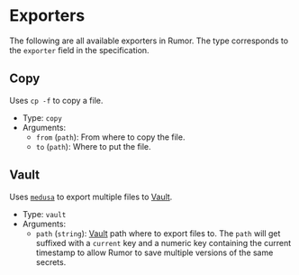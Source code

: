 # Exporters

The following are all available exporters in Rumor. The type corresponds to the
`exporter` field in the specification.

## Copy

Uses `cp -f` to copy a file.

- Type: `copy`
- Arguments:
  - `from` (`path`): From where to copy the file.
  - `to` (`path`): Where to put the file.

## Vault

Uses [`medusa`] to export multiple files to [Vault].

- Type: `vault`
- Arguments:
  - `path` (`string`): [Vault] path where to export files to. The `path` will
    get suffixed with a `current` key and a numeric key containing the current
    timestamp to allow Rumor to save multiple versions of the same secrets.

[`medusa`]: https://github.com/jonasvinther/medusa
[Vault]: https://www.vaultproject.io/
